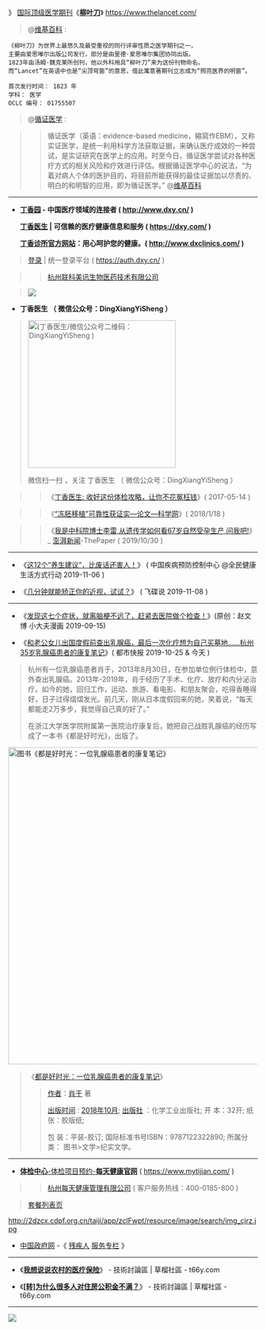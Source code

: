 》 [国际顶级医学期刊](http://paper.sciencenet.cn/p-CNS-14.aspx)《[**柳叶刀**](https://www.thelancet.com/)》 https://www.thelancet.com/

> @[维基百科](https://zh.wikipedia.org/zh/%E6%9F%B3%E8%91%89%E5%88%80_(%E9%9B%9C%E8%AA%8C)) : 
```
《柳叶刀》为世界上最悠久及最受重视的同行评审性质之医学期刊之一，
主要由爱思唯尔出版公司发行，部分是由里德·爱思唯尔集团协同出版。
1823年由汤姆·魏克莱所创刊，他以外科用具“柳叶刀”来为这份刊物命名，
而“Lancet”在英语中也是“尖顶穹窗”的意思，借此寓意著期刊立志成为“照亮医界的明窗”。 

首次发行时间： 1823 年
学科： 医学
OCLC 编号： 01755507
```

> @[循证医学](https://zh.wikipedia.org/zh-cn/%E5%BE%AA%E8%AF%81%E5%8C%BB%E5%AD%A6) : 

>> 循证医学（英语：evidence-based medicine，縮寫作EBM），又称实证医学，是统一利用科学方法获取证据，来确认医疗成效的一种尝试，是实证研究在医学上的应用。时至今日，循证医学尝试对各种医疗方式的相关风险和疗效进行评估。根据循证医学中心的说法，“为着对病人个体的医护目的，将目前所能获得的最佳证据加以尽责的、明白的和明智的应用，即为循证医学。” @[维基百科](https://zh.wikipedia.org/zh-cn/%E5%BE%AA%E8%AF%81%E5%8C%BB%E5%AD%A6)

----------------------------------------------------------------------------------

-  **[丁香园](http://www.dxy.cn/ )  - 中国医疗领域的连接者 ( http://www.dxy.cn/ )** 

   **[丁香医生](https://dxy.com/) | 可信赖的医疗健康信息和服务 ( https://dxy.com/ )**
   
   **[丁香诊所官方网站](http://www.dxclinics.com/)：用心呵护您的健康。( http://www.dxclinics.com/ )**

>  [登录](https://auth.dxy.cn/) | 统一登录平台 ( https://auth.dxy.cn/ ) 

>>  [杭州联科美讯生物医药技术有限公司](https://www.tianyancha.com/search?key=%E4%B8%81%E9%A6%99%E5%9B%AD) 


> <img src="https://camo.githubusercontent.com/635956c909814dec4121ca7523bf45509c32aa32/687474703a2f2f6d6d62697a2e717069632e636e2f6d6d62697a5f6769662f5076723346617371586437756a354a427a413578744c3247306b6a696374434e696142326e47737955444d666d69623557626c6a4b674c6a536c70664745764d30346430554d67624e414c71744a39656c52766738595759672f303f77785f666d743d6769662674703d7765627026777866726f6d3d352677785f6c617a793d31">

-  **丁香医生 （ 微信公众号：DingXiangYiSheng ）**
> <p><img src="https://camo.githubusercontent.com/bc807ec6975f83e7fe49bd000c64d4ccb8733b1a/68747470733a2f2f6d702e77656978696e2e71712e636f6d2f6d702f7172636f64653f7363656e653d31303030303030342673697a653d313032265f5f62697a3d4d6a41314f444d784d4451774d513d3d266d69643d32363537313836303937266964783d3126736e3d37313631373633646234666265366538616337356363303936653362633461662673656e645f74696d653d" width="298" height="298"  alt="(丁香医生/微信公众号二维码：DingXiangYiSheng )" title="微信扫一扫，关注该公众号(丁香医生/微信公众号二维码：DingXiangYiSheng )"></p>
> <p>微信扫一扫 ，关注 丁香医生 （ 微信公众号：DingXiangYiSheng ）</p> 

>> 《[丁香医生:  收好这份体检攻略，让你不花冤枉钱](https://mp.weixin.qq.com/s/3qqKjV76JhM3KK6SplB1CA)》( 2017-05-14 )

>> 《[“冻胚移植”可靠性获证实—论文—科学网](http://paper.sciencenet.cn/htmlpaper/20181181452831845605.shtm)》( 2018/1/18 )

>> 《[我是中科院博士李雷,从遗传学如何看67岁自然受孕生产,问我吧!](https://www.thepaper.cn/asktopic_detail_10017288)》_ [澎湃新闻](https://www.thepaper.cn/)-ThePaper   ( 2019/10/30 )
---------------------------------------------------------------------------

- 《[这12个“养生建议”，比废话还害人！](https://mp.weixin.qq.com/s/koNsXetJuNQC6W7o-R6BpQ)》
( 中国疾病预防控制中心 @全民健康生活方式行动 2019-11-06 )

- 《[几分钟就能矫正你的近视，试试？](https://mp.weixin.qq.com/s/OgzUDQC3_aO-KEnYWzo6fw)》 ( 飞碟说 2019-11-08 ) 

---------------------------------------------------------------------------
- 《[发现这七个症状，就离脑梗不远了，赶紧去医院做个检查！](https://mp.weixin.qq.com/s/nMkjPDVqUE2MaTARFxrAiA)》(原创：赵文博 小大夫漫画 2019-09-15) 

- 《[和老公女儿出国度假前查出乳腺癌，最后一次化疗想为自己买墓地……杭州35岁乳腺癌患者的康复笔记](https://mp.weixin.qq.com/s/0Mf3aB55kdW0l-Ol3c5vkw)》( 都市快报 2019-10-25 & 今天 )  
> 杭州有一位乳腺癌患者肖于，2013年8月30日，在参加单位例行体检中，意外查出乳腺癌。2013年-2019年，肖于经历了手术、化疗、放疗和内分泌治疗。如今的她，回归工作，运动、旅游、看电影、和朋友聚会，吃得香睡得好，日子过得熠熠发光。前几天，刚从日本度假回来的她，笑着说，“每天都能走2万多步，我觉得自己真的好了。”
> 
> 在浙江大学医学院附属第一医院治疗康复后，她把自己战胜乳腺癌的经历写成了一本书《都是好时光》，出版了。
>> <a href="https://www.sogou.com/web?query=《都是好时光：一位乳腺癌患者的康复笔记》">
<img src="https://camo.githubusercontent.com/14c1d6f6730491efb1660cd74807f51309799afa/68747470733a2f2f6d6d62697a2e717069632e636e2f6d6d62697a5f6a70672f4f6f797969636d5a6f6a71464a75664c636c314c6d776963656e69616b49794536696150655531356a696371313438726f6a6963426c78704c4d6961544e5479625434566e71376571656e79386b4b7530456754377074696175594c58512f3634303f77785f666d743d6a7065672674703d7765627026777866726f6d3d352677785f6c617a793d312677785f636f3d313f7261773d74727565?raw=true" width="640px" height="640px" alt="图书《都是好时光：一位乳腺癌患者的康复笔记》" title="《都是好时光：一位乳腺癌患者的康复笔记》作者：肖于 著，出版时间:2018年10月,出版社：化学工业出版社"/></a>

> 《<a href="https://book.douban.com/subject/30324747/" title=" 《都是好时光：一位乳腺癌患者的康复笔记》 (豆瓣)"/>都是好时光：一位乳腺癌患者的康复笔记</a>》
>> [作者](https://baike.sogou.com/v176213790.htm)：<a href="https://www.douban.com/people/fishmm/" title="豆瓣：《都是好时光：一位乳腺癌患者的康复笔记》作者：肖于（fishmm）【fishmm，真实待确定/2019年10月25日】"/>肖于</a> 著
>>  
>> [出版时间](http://product.dangdang.com/1520168467.html) : <a href="http://book.ifeng.com/a/20181009/118172_0.shtml" title="凤凰读书《都是好时光：一位乳腺癌患者的康复笔记》"/>2018年10月</a>;
>> [出版社](http://product.dangdang.com/25342841.html) ：化学工业出版社; 
>>   开 本：32开;
>>  纸 张：胶版纸; 
>>
>>  包 装：平装-胶订;
>>  国际标准书号ISBN：9787122322890;
>>  所属分类： 图书>文学>纪实文学。

---------------------------------------------------------------------------

- [**体检中心**-体检项目预约-**每天健康官网**](https://www.mytijian.com/) ( https://www.mytijian.com/ )

>> [杭州每天健康管理有限公司](https://www.tianyancha.com/search?key=杭州每天健康管理有限公司) ( 客户服务热线：400-0185-800 )

> [套餐列表页](https://www.mytijian.com/m/jyyy/meal?hospitalId=59&openId=unJoin&from=singlemessage&isappinstalled=0 )

http://2dzcx.cdpf.org.cn/taiji/app/zclFwpt/resource/image/search/img_cjrz.jpg

- [中国政府网](http://www.gov.cn/) -《 [残疾人](http://www.cdpf.org.cn/) [服务专栏](http://www.gov.cn/fuwu/cjr/index.htm) 》

---------------------------------------------------------------------------

- 《[**我想说说农村的医疗保险**](https://t66y.com/htm_data/1910/7/3692549.html)》 - 技術討論區 | 草榴社區 - t66y.com  

- 《[**[转]为什么很多人对住房公积金不满？**](https://t66y.com/htm_data/1910/7/3695457.html)》 - 技術討論區 | 草榴社區 - t66y.com  

---------------------------------------------------------------------------

<img src="https://github.com/taoste/Hello-World/blob/master/eBook/%E3%80%8A%E4%B8%81%E9%A6%99%E5%9B%AD&%E4%B8%81%E9%A6%99%E5%8C%BB%E7%94%9F%E3%80%8B/%E3%80%90%E5%8F%B0%E6%B9%BE%E5%8C%BB%E7%96%97%E7%AD%BE%E8%AF%81%E3%80%91%E5%A4%A7%E9%99%86%E5%9C%B0%E5%8C%BA%E4%BA%BA%E6%B0%91%E7%94%B3%E8%AF%B7%E5%85%A5%E5%8F%B0%E9%A1%BB%E7%9F%A5.jpg?raw=true">
